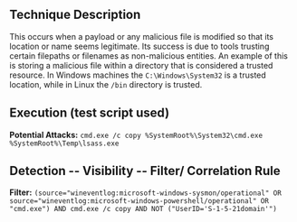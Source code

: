 ## Technique Description

This occurs when a payload or any malicious file is modified so that its location or name seems legitimate. Its success is due to tools trusting certain filepaths or filenames as non-malicious entities. An example of this is storing a malicious file within a directory that is considered a trusted resource. In Windows machines the ```C:\Windows\System32``` is a trusted location, while in Linux the ```/bin``` directory is trusted. 

## Execution (test script used)

**Potential Attacks:** ```cmd.exe /c copy %SystemRoot%\System32\cmd.exe %SystemRoot%\Temp\lsass.exe```

## Detection -- Visibility -- Filter/ Correlation Rule

**Filter:** ```(source="wineventlog:microsoft-windows-sysmon/operational" OR source="wineventlog:microsoft-windows-powershell/operational" OR "cmd.exe") AND cmd.exe /c copy AND NOT ("UserID='S-1-5-21domain'")```


